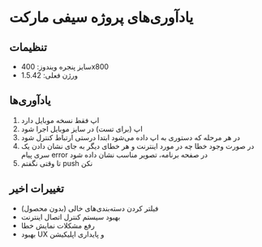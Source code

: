 # یادآوری‌های پروژه سیفی مارکت

## تنظیمات
- سایز پنجره ویندوز: 400x800
- ورژن فعلی: 1.5.42

## یادآوری‌ها
1. اپ فقط نسخه موبایل دارد
2. اپ (برای تست) در سایز موبایل اجرا شود
3. در هر مرحله که دستوری به اپ داده می‌شود ابتدا درستی ارتباط کنترل شود
4. در صورت وجود خطا چه در مورد اینترنت و هر خطای دیگر به جای نشان دادن یک سری پیام error در صفحه برنامه، تصویر مناسب نشان داده شود
5. تا وقتی نگفتم push نکن

## تغییرات اخیر
- فیلتر کردن دسته‌بندی‌های خالی (بدون محصول)
- بهبود سیستم کنترل اتصال اینترنت
- رفع مشکلات نمایش خطا
- بهبود UX و پایداری اپلیکیشن
